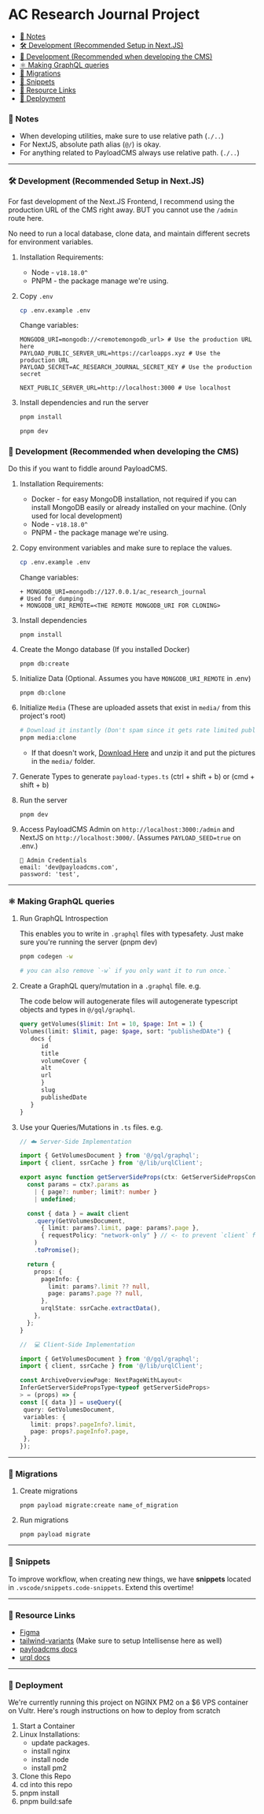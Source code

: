<h1>AC Research Journal Project</h1>

- [📒 Notes](#%F0%9F%93%92-notes)
- [🛠️ Development (Recommended Setup in Next.JS)](#%F0%9F%9B%A0%EF%B8%8F-development-recommended-setup-in-nextjs)
- [🔧 Development (Recommended when developing the CMS)](#%F0%9F%94%A7-development-recommended-when-developing-the-cms)
- [⚛️ Making GraphQL queries](#%E2%9A%9B%EF%B8%8F-making-graphql-queries)
- [📅 Migrations](#%F0%9F%93%85-migrations)
- [📐 Snippets](#%F0%9F%93%90-snippets)
- [📌 Resource Links](#%F0%9F%93%8C-resource-links)
- [🚀 Deployment](#%F0%9F%9A%80-deployment)

### 📒 Notes

- When developing utilities, make sure to use relative path (`./..`)
- For NextJS, absolute path alias (`@/`) is okay.
- For anything related to PayloadCMS always use relative path. (`./..`)

---

### 🛠️ Development (Recommended Setup in Next.JS)

For fast development of the Next.JS Frontend, I recommend using the production
URL of the CMS right away. BUT you cannot use the `/admin` route here.

No need to run a local database, clone data, and maintain different secrets for
environment variables.

1. Installation Requirements:

   - Node - `v18.18.0^`
   - PNPM - the package manage we're using.

2. Copy `.env`

   ```sh
   cp .env.example .env
   ```

   Change variables:

   ```properties
   MONGODB_URI=mongodb://<remotemongodb_url> # Use the production URL here
   PAYLOAD_PUBLIC_SERVER_URL=https://carloapps.xyz # Use the production URL
   PAYLOAD_SECRET=AC_RESEARCH_JOURNAL_SECRET_KEY # Use the production secret

   NEXT_PUBLIC_SERVER_URL=http://localhost:3000 # Use localhost
   ```

3. Install dependencies and run the server

   ```sh
   pnpm install

   pnpm dev
   ```

### 🔧 Development (Recommended when developing the CMS)

Do this if you want to fiddle around PayloadCMS.

1. Installation Requirements:

   - Docker - for easy MongoDB installation, not required if you can install
     MongoDB easily or already installed on your machine. (Only used for local
     development)
   - Node - `v18.18.0^`
   - PNPM - the package manage we're using.

2. Copy environment variables and make sure to replace the values.

   ```sh
   cp .env.example .env
   ```

   Change variables:

   ```properties
   + MONGODB_URI=mongodb://127.0.0.1/ac_research_journal
   # Used for dumping
   + MONGODB_URI_REMOTE=<THE REMOTE MONGODB_URI FOR CLONING>
   ```

3. Install dependencies

   ```
   pnpm install
   ```

4. Create the Mongo database (If you installed Docker)

   ```
   pnpm db:create
   ```

5. Initialize Data (Optional. Assumes you have `MONGODB_URI_REMOTE` in .env)

   ```
   pnpm db:clone
   ```

6. Initialize `Media` (These are uploaded assets that exist in `media/` from
   this project's root)

   ```sh
   # Download it instantly (Don't spam since it gets rate limited publicly).
   pnpm media:clone
   ```

   - If that doesn't work,
     [Download Here](https://drive.google.com/drive/folders/13Yas0-Pplbs-8Cr17YwmerqLBaf3pMHd?usp=drive_link)
     and unzip it and put the pictures in the `media/` folder.

7. Generate Types to generate `payload-types.ts` (ctrl + shift + b) or (cmd +
   shift + b)

8. Run the server

   ```
   pnpm dev
   ```

9. Access PayloadCMS Admin on `http://localhost:3000:/admin` and NextJS on
   `http://localhost:3000/`. (Assumes `PAYLOAD_SEED=true` on .env.)

   ```
   🔑 Admin Credentials
   email: 'dev@payloadcms.com',
   password: 'test',
   ```

---

### ⚛️ Making GraphQL queries

1. Run GraphQL Introspection

   This enables you to write in `.graphql` files with typesafety. Just make sure
   you're running the server (pnpm dev)

   ```sh
   pnpm codegen -w

   # you can also remove `-w` if you only want it to run once.`
   ```

2. Create a GraphQL query/mutation in a `.graphql` file. e.g.

   The code below will autogenerate files will autogenerate typescript objects
   and types in `@/gql/graphql`.

   ```.graphql
   query getVolumes($limit: Int = 10, $page: Int = 1) {
   Volumes(limit: $limit, page: $page, sort: "publishedDAte") {
      docs {
         id
         title
         volumeCover {
         alt
         url
         }
         slug
         publishedDate
      }
   }
   ```

3. Use your Queries/Mutations in `.ts` files. e.g.

   ```ts
   // ☁️ Server-Side Implementation

   import { GetVolumesDocument } from '@/gql/graphql';
   import { client, ssrCache } from '@/lib/urqlClient';

   export async function getServerSideProps(ctx: GetServerSidePropsContext) {
     const params = ctx?.params as
       | { page?: number; limit?: number }
       | undefined;

     const { data } = await client
       .query(GetVolumesDocument,
         { limit: params?.limit, page: params?.page },
         { requestPolicy: "network-only" } // <- to prevent `client` from caching our requests.
       )
       .toPromise();

     return {
       props: {
         pageInfo: {
           limit: params?.limit ?? null,
           page: params?.page ?? null,
         },
         urqlState: ssrCache.extractData(),
       },
     };
   }

   //  💻 Client-Side Implementation

   import { GetVolumesDocument } from '@/gql/graphql';
   import { client, ssrCache } from '@/lib/urqlClient';

   const ArchiveOverviewPage: NextPageWithLayout<
   InferGetServerSidePropsType<typeof getServerSideProps>
   > = (props) => {
   const [{ data }] = useQuery({
    query: GetVolumesDocument,
    variables: {
      limit: props?.pageInfo?.limit,
      page: props?.pageInfo?.page,
    },
   });
   ```

---

### 📅 Migrations

1.  Create migrations

    ```
    pnpm payload migrate:create name_of_migration
    ```

2.  Run migrations

    ```
    pnpm payload migrate
    ```

---

### 📐 Snippets

To improve workflow, when creating new things, we have **snippets** located in
`.vscode/snippets.code-snippets`. Extend this overtime!

---

### 📌 Resource Links

- [Figma](https://www.figma.com/file/XZNiNLWkCDJqoi37oZqSYo/Assumption-Research-Journal?type=design&node-id=0%3A1&mode=design&t=peGx1eUHzUtoyJK0-1)
- [tailwind-variants](https://www.tailwind-variants.org/docs/getting-started)
  (Make sure to setup Intellisense here as well)
- [payloadcms docs](https://payloadcms.com/docs/getting-started/what-is-payload)
- [urql docs](https://formidable.com/open-source/urql/docs/)

---

### 🚀 Deployment

We're currently running this project on NGINX PM2 on a $6 VPS container on
Vultr. Here's rough instructions on how to deploy from scratch

1. Start a Container
2. Linux Installations:
   - update packages.
   - install nginx
   - install node
   - install pm2
3. Clone this Repo
4. cd into this repo
5. pnpm install
6. pnpm build:safe
